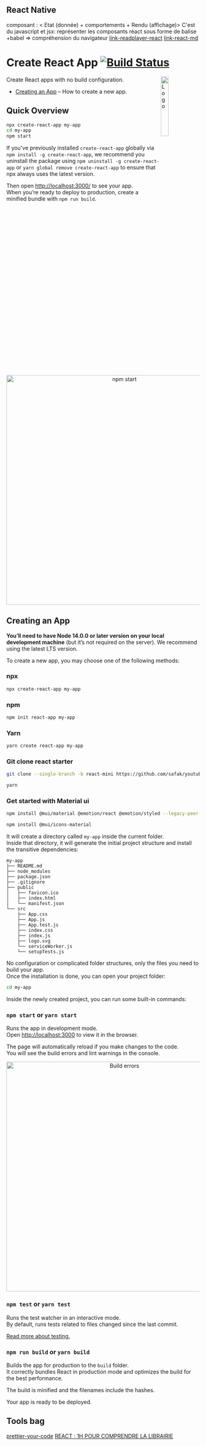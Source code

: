 ## React Native

composant : < Etat (donnée) + comportements + Rendu (affichage)>
C'est du javascript et jsx: représenter les composants réact sous forme de balise
+babel => compréhension du navigateur
[link-readplayer-react](https://www.youtube.com/watch?v=7sDY4m8KNLc)
[link-react-md](https://github.com/facebook/create-react-app/blob/main/README.md)

# Create React App [![Build Status](https://dev.azure.com/facebook/create-react-app/_apis/build/status/facebook.create-react-app?branchName=main)](https://dev.azure.com/facebook/create-react-app/_build/latest?definitionId=1&branchName=main)

<img alt="Logo" align="right" src="https://create-react-app.dev/img/logo.svg" width="20%" />

Create React apps with no build configuration.

- [Creating an App](#creating-an-app) – How to create a new app.


## Quick Overview

```sh
npx create-react-app my-app
cd my-app
npm start
```

If you've previously installed `create-react-app` globally via `npm install -g create-react-app`, we recommend you uninstall the package using `npm uninstall -g create-react-app` or `yarn global remove create-react-app` to ensure that npx always uses the latest version.


Then open [http://localhost:3000/](http://localhost:3000/) to see your app.<br>
When you’re ready to deploy to production, create a minified bundle with `npm run build`.

<p align='center'>
<img src='https://cdn.jsdelivr.net/gh/facebook/create-react-app@27b42ac7efa018f2541153ab30d63180f5fa39e0/screencast.svg' width='600' alt='npm start'>
</p>


## Creating an App

**You’ll need to have Node 14.0.0 or later version on your local development machine** (but it’s not required on the server). We recommend using the latest LTS version. 

To create a new app, you may choose one of the following methods:

### npx

```sh
npx create-react-app my-app
```

### npm

```sh
npm init react-app my-app
```

### Yarn

```sh
yarn create react-app my-app
```
### Git clone react starter
```sh
git clone --single-branch -b react-mini https://github.com/safak/youtube.git

yarn
```

### Get started with Material ui
```sh
npm install @mui/material @emotion/react @emotion/styled --legacy-peer-deps

npm install @mui/icons-material


```

It will create a directory called `my-app` inside the current folder.<br>
Inside that directory, it will generate the initial project structure and install the transitive dependencies:

```
my-app
├── README.md
├── node_modules
├── package.json
├── .gitignore
├── public
│   ├── favicon.ico
│   ├── index.html
│   └── manifest.json
└── src
    ├── App.css
    ├── App.js
    ├── App.test.js
    ├── index.css
    ├── index.js
    ├── logo.svg
    └── serviceWorker.js
    └── setupTests.js
```

No configuration or complicated folder structures, only the files you need to build your app.<br>
Once the installation is done, you can open your project folder:

```sh
cd my-app
```

Inside the newly created project, you can run some built-in commands:

### `npm start` or `yarn start`

Runs the app in development mode.<br>
Open [http://localhost:3000](http://localhost:3000) to view it in the browser.

The page will automatically reload if you make changes to the code.<br>
You will see the build errors and lint warnings in the console.

<p align='center'>
<img src='https://cdn.jsdelivr.net/gh/marionebl/create-react-app@9f6282671c54f0874afd37a72f6689727b562498/screencast-error.svg' width='600' alt='Build errors'>
</p>

### `npm test` or `yarn test`

Runs the test watcher in an interactive mode.<br>
By default, runs tests related to files changed since the last commit.

[Read more about testing.](https://facebook.github.io/create-react-app/docs/running-tests)

### `npm run build` or `yarn build`

Builds the app for production to the `build` folder.<br>
It correctly bundles React in production mode and optimizes the build for the best performance.

The build is minified and the filenames include the hashes.<br>

Your app is ready to be deployed.

## Tools bag
[prettier-your-code](youtube.com/watch?v=bfyI9yl3qfE)
[REACT : 1H POUR COMPRENDRE LA LIBRAIRIE ](https://www.youtube.com/watch?v=no82oluCZag&t=334s)


